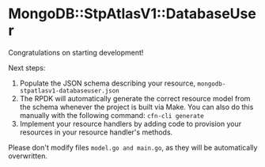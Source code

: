 # MongoDB::StpAtlasV1::DatabaseUser

Congratulations on starting development!

Next steps:

1. Populate the JSON schema describing your resource, `mongodb-stpatlasv1-databaseuser.json`
2. The RPDK will automatically generate the correct resource model from the
   schema whenever the project is built via Make.
   You can also do this manually with the following command: `cfn-cli generate`
3. Implement your resource handlers by adding code to provision your resources in your resource handler's methods.

Please don't modify files `model.go and main.go`, as they will be automatically overwritten.
